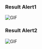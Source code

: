 ### Result Alert1
<img align="center" fit="fill" alt="GIF" src="https://github.com/Shuichi126/Dialog-Alert/blob/main/vid/alert1.gif" />

### Result Alert2
<img align="center" fit="fill" alt="GIF" src="https://github.com/Shuichi126/Dialog-Alert/blob/main/vid/alert2.gif" />
